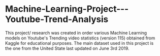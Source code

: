 # Machine-Learning-Project---Youtube-Trend-Analysis
This project/ research was created in order  various Machine Learning models on Youtube's Trending video statistics (version 115) obtained from Kaggle for educational purposes. The main dataset used in this project is the one from the United State last updated on June 3rd 2019.

